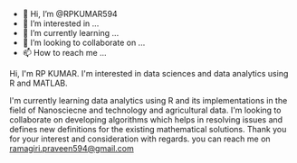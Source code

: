 - 👋 Hi, I’m @RPKUMAR594
- 👀 I’m interested in ...
- 🌱 I’m currently learning ...
- 💞️ I’m looking to collaborate on ...
- 📫 How to reach me ...

<!---
RPKUMAR594/RPKUMAR594 is a ✨ special ✨ repository because its `README.md` (this file) appears on your GitHub profile.
You can click the Preview link to take a look at your changes.
---> Hi, I'm RP KUMAR. I'm interested in data sciences and data analytics using R and MATLAB.
I'm currently learning data analytics using R and its implementations in the field of Nanosciecne and technology and agricultural data.
I'm looking to collaborate on developing algorithms which helps in resolving issues and defines new definitions for the existing mathematical solutions.
Thank you for your interest and consideration with regards. 
you can reach me on ramagiri.praveen594@gmail.com
